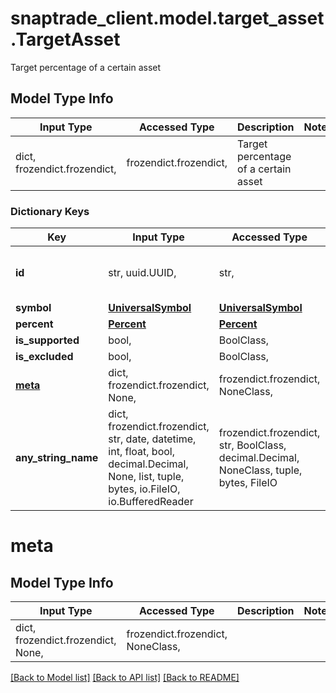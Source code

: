 # snaptrade_client.model.target_asset.TargetAsset

Target percentage of a certain asset

## Model Type Info
Input Type | Accessed Type | Description | Notes
------------ | ------------- | ------------- | -------------
dict, frozendict.frozendict,  | frozendict.frozendict,  | Target percentage of a certain asset | 

### Dictionary Keys
Key | Input Type | Accessed Type | Description | Notes
------------ | ------------- | ------------- | ------------- | -------------
**id** | str, uuid.UUID,  | str,  |  | [optional] value must be a uuid
**symbol** | [**UniversalSymbol**](UniversalSymbol.md) | [**UniversalSymbol**](UniversalSymbol.md) |  | [optional] 
**percent** | [**Percent**](Percent.md) | [**Percent**](Percent.md) |  | [optional] 
**is_supported** | bool,  | BoolClass,  |  | [optional] 
**is_excluded** | bool,  | BoolClass,  |  | [optional] 
**[meta](#meta)** | dict, frozendict.frozendict, None,  | frozendict.frozendict, NoneClass,  |  | [optional] 
**any_string_name** | dict, frozendict.frozendict, str, date, datetime, int, float, bool, decimal.Decimal, None, list, tuple, bytes, io.FileIO, io.BufferedReader | frozendict.frozendict, str, BoolClass, decimal.Decimal, NoneClass, tuple, bytes, FileIO | any string name can be used but the value must be the correct type | [optional]

# meta

## Model Type Info
Input Type | Accessed Type | Description | Notes
------------ | ------------- | ------------- | -------------
dict, frozendict.frozendict, None,  | frozendict.frozendict, NoneClass,  |  | 

[[Back to Model list]](../../README.md#documentation-for-models) [[Back to API list]](../../README.md#documentation-for-api-endpoints) [[Back to README]](../../README.md)

